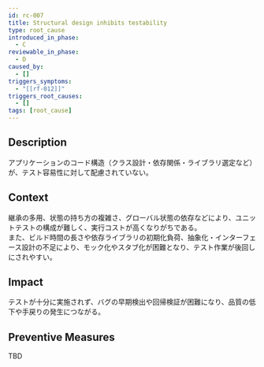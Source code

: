 ```yaml
---
id: rc-007
title: Structural design inhibits testability
type: root_cause
introduced_in_phase:
  - C
reviewable_in_phase:
  - D
caused_by:
  - []
triggers_symptoms:
  - "[[rf-012]]"
triggers_root_causes:
  - []
tags: [root_cause]
---
```


## Description
アプリケーションのコード構造（クラス設計・依存関係・ライブラリ選定など）が、テスト容易性に対して配慮されていない。

## Context
継承の多用、状態の持ち方の複雑さ、グローバル状態の依存などにより、ユニットテストの構成が難しく、実行コストが高くなりがちである。  
また、ビルド時間の長さや依存ライブラリの初期化負荷、抽象化・インターフェース設計の不足により、モック化やスタブ化が困難となり、テスト作業が後回しにされやすい。

## Impact
テストが十分に実施されず、バグの早期検出や回帰検証が困難になり、品質の低下や手戻りの発生につながる。

## Preventive Measures
TBD